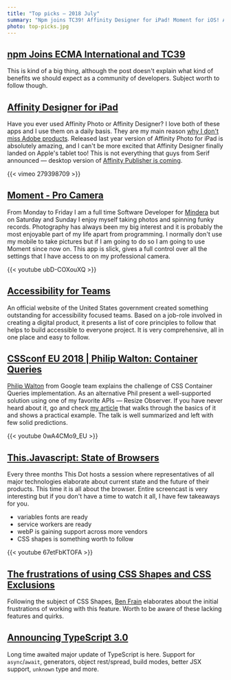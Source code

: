 ```yaml
---
title: "Top picks — 2018 July"
summary: "Npm joins TC39! Affinity Designer for iPad! Moment for iOS! Accessibility for Teams! CSS Container Queries! State of Browsers! CSS Shapes! TypeScript 3.0 and more…"
photo: top-picks.jpg
---
```


## [npm Joins ECMA International and TC39](https://blog.npmjs.org/post/175722319045/npm-joins-ecma-international-and-tc39)

This is kind of a big thing, although the post doesn't explain what kind of benefits we should expect as a community of developers. Subject worth to follow though.

## [Affinity Designer for iPad](https://affinity.serif.com/en-gb/designer/ipad/)

Have you ever used Affinity Photo or Affinity Designer? I love both of these apps and I use them on a daily basis. They are my main reason [why I don't miss Adobe products](https://pawelgrzybek.com/i-wont-miss-you-adobe/). Released last year version of Affinity Photo for iPad is absolutely amazing, and I can't be more excited that Affinity Designer finally landed on Apple's tablet too! This is not everything that guys from Serif announced — desktop version of [Affinity Publisher is coming](https://affinity.serif.com/en-gb/publisher/).

{{< vimeo 279398709 >}}

## [Moment - Pro Camera](https://www.shopmoment.com/moment-pro-camera-app)

From Monday to Friday I am a full time Software Developer for [Mindera](mindera.com) but on Saturday and Sunday I enjoy myself taking photos and spinning funky records. Photography has always been my big interest and it is probably the most enjoyable part of my life apart from programming. I normally don't use my mobile to take pictures but if I am going to do so I am going to use Moment since now on. This app is slick, gives a full control over all the settings that I have access to on my professional camera.

{{< youtube ubD-COXouXQ >}}

## [Accessibility for Teams](https://accessibility.digital.gov/)

An official website of the United States government created something outstanding for accessibility focused teams. Based on a job-role involved in creating a digital product, it presents a list of core principles to follow that helps to build accessible to everyone project. It is very comprehensive, all in one place and easy to follow. 

## [CSSconf EU 2018 | Philip Walton: Container Queries](https://youtu.be/0wA4CMo9_EU)

[Philip Walton](https://twitter.com/philwalton) from Google team explains the challenge of CSS Container Queries implementation. As an alternative Phil present a well-supported solution using one of my favorite APIs — Resize Observer. If you have never heard about it, go and check [my article](https://pawelgrzybek.com/the-resize-observer-explained/) that walks through the basics of it and shows a practical example. The talk is well summarized and left with few solid predictions.

{{< youtube 0wA4CMo9_EU >}}

## [This.Javascript: State of Browsers](https://youtu.be/67etFbKTOFA)

Every three months This Dot hosts a session where representatives of all major technologies elaborate about current state and the future of their products. This time it is all about the browser. Entire screencast is very interesting but if you don't have a time to watch it all, I have few takeaways for you.

- variables fonts are ready
- service workers are ready
- webP is gaining support across more vendors
- CSS shapes is something worth to follow

{{< youtube 67etFbKTOFA >}}

## [The frustrations of using CSS Shapes and CSS Exclusions](https://benfrain.com/the-frustrations-of-using-css-shapes-and-css-exclusions/)

Following the subject of CSS Shapes, [Ben Frain](http://twitter.com/benfrain) elaborates about the initial frustrations of working with this feature. Worth to be aware of these lacking features and quirks. 

## [Announcing TypeScript 3.0](https://blogs.msdn.microsoft.com/typescript/2018/07/30/announcing-typescript-3-0/)

Long time awaited major update of TypeScript is here. Support for `async`/`await`, generators, object rest/spread, build modes, better JSX support, `unknown` type and more.
